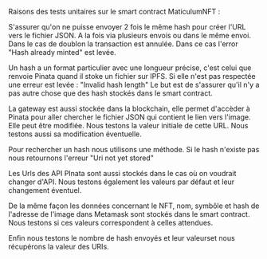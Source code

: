 Raisons des tests unitaires sur le smart contract MaticulumNFT :

S'assurer qu'on ne puisse envoyer 2 fois le même hash pour créer l'URL vers le fichier JSON.
A la fois via plusieurs envois ou dans le même envoi.
Dans le cas de doublon la transaction est annulée.
Dans ce cas l'error "Hash already minted" est levée.

Un hash a un format particulier avec une longueur précise, c'est celui que renvoie Pinata quand il stoke un fichier sur IPFS.
Si elle n'est pas respectée une erreur est levée : "Invalid hash length"
Le but est de s'assurer qu'il n'y a pas autre chose que des hash stockés dans le smart contract.

La gateway est aussi stockée dans la blockchain, elle permet d'accèder à Pinata pour aller chercher le fichier JSON qui contient le lien vers l'image.
Elle peut être modifiée.
Nous testons la valeur initiale de cette URL.
Nous testons aussi sa modification éventuelle.

Pour rechercher un hash nous utilisons une méthode.
Si le hash n'existe pas nous retournons l'erreur "Uri not yet stored"

Les Urls des API PInata sont aussi stockés dans le cas où on voudrait changer d'API.
Nous testons également les valeurs par défaut et leur changement éventuel.

De la même façon les données concernant le NFT, nom, symbôle et hash de l'adresse de l'image dans Metamask
sont stockés dans le smart contract.
Nous testons si ces valeurs correspondent à celles attendues.

Enfin nous testons le nombre de hash envoyés et leur valeurset nous récupérons la valeur des URIs.


